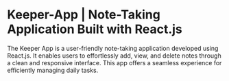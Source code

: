# Keeper-App | Note-Taking Application Built with React.js

The Keeper App is a user-friendly note-taking application developed using React.js. It enables users to effortlessly add, view, and delete notes through a clean and responsive interface. This app offers a seamless experience for efficiently managing daily tasks.